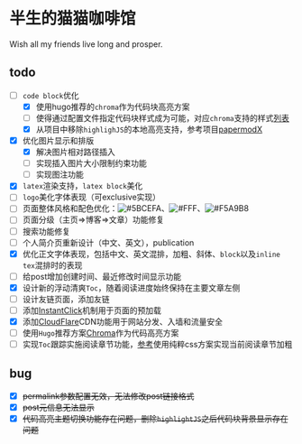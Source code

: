 # 半生的猫猫咖啡馆

Wish all my friends live long and prosper.

## todo

- [ ] `code block`优化
  - [x] 使用hugo推荐的`chroma`作为代码块高亮方案
  - [ ] 使得通过配置文件指定代码块样式成为可能，对应`chroma`支持的样式[列表](https://xyproto.github.io/splash/docs/all.html)
  - [x] 从项目中移除`highlighJS`的本地高亮支持，参考项目[papermodX](https://github.com/reorx/hugo-PaperModX)
  
- [x] 优化图片显示和排版
  - [x] 解决图片相对路径插入
  - [ ] 实现插入图片大小限制约束功能
  - [ ] 实现图注功能
- [x] `latex`渲染支持，`latex block`美化
- [ ] `logo`美化字体表现（可exclusive实现）
- [ ] 页面整体风格和配色优化：![#5BCEFA](https://placehold.co/15x15/5BCEFA/5BCEFA.png)、![#FFF](https://placehold.co/15x15/FFF/FFF.png)、![#F5A9B8](https://placehold.co/15x15/F5A9B8/F5A9B8.png)
- [ ] 页面分级（主页=>博客=>文章）功能修复
- [ ] 搜索功能修复
- [ ] 个人简介页重新设计（中文、英文），publication
- [x] 优化正文字体表现，包括中文、英文混排，加粗、斜体、`block`以及`inline tex`混排时的表现
- [ ] 给post增加创建时间、最近修改时间显示功能
- [x] 设计新的浮动清爽`Toc`，随着阅读进度始终保持在主要文章左侧
- [ ] 设计友链页面，添加友链
- [ ] 添加[InstantClick](http://instantclick.io/)机制用于页面的预加载
- [x] 添加[CloudFlare](https://www.cloudflare.com/)CDN功能用于网站分发、入墙和流量安全
- [ ] 使用`Hugo`推荐方案[Chroma](https://gohugo.io/content-management/syntax-highlighting)作为代码高亮方案
- [ ] 实现`Toc`跟踪实施阅读章节功能，[参考](https://www.bram.us/2020/01/10/smooth-scrolling-sticky-scrollspy-navigation/)使用纯粹css方案实现当前阅读章节加粗

## bug

- [x] ~~permalink参数配置无效，无法修改post链接格式~~
- [x] ~~post元信息无法显示~~
- [x] ~~代码高亮主题切换功能存在问题，删除`highlightJS`之后代码块背景显示存在问题~~